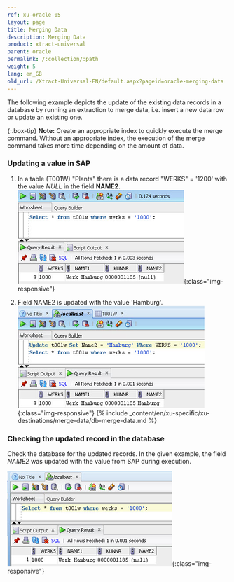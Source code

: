 ```yaml
---
ref: xu-oracle-05
layout: page
title: Merging Data
description: Merging Data
product: xtract-universal
parent: oracle
permalink: /:collection/:path
weight: 5
lang: en_GB
old_url: /Xtract-Universal-EN/default.aspx?pageid=oracle-merging-data
---
```


The following example depicts the update of the existing data records in a database by running an extraction to merge data, i.e. insert a new data row or update an existing one. 

{:.box-tip}
**Note:** Create an appropriate index to quickly execute the merge command. Without an appropriate index, the execution of the merge command takes more time depending on the amount of data. 

### Updating a value in SAP

1. In a table (T001W) "Plants" there is a data record "WERKS" = '1200' with the value *NULL* in the field **NAME2**.
![Oracle-SQL-Select-Before-Merge](/img/content/Oracle-SQL-Select-Before-Merge.png){:class="img-responsive"}

2. Field NAME2 is updated with the value 'Hamburg'.
![Oracle-Update-Merge-Example-Data](/img/content/Oracle-Update-Merge-Example-Data.png){:class="img-responsive"}
{% include _content/en/xu-specific/xu-destinations/merge-data/db-merge-data.md  %}

### Checking the updated record in the database
Check the database for the updated records. In the given example, the field *NAME2* was updated with the value from SAP during execution.

![Oracle-SQL-Select-After-Merge](/img/content/Oracle-SQL-Select-After-Merge.png){:class="img-responsive"}


